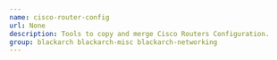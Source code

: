 ```yaml
---
name: cisco-router-config
url: None
description: Tools to copy and merge Cisco Routers Configuration.
group: blackarch blackarch-misc blackarch-networking
---
```

